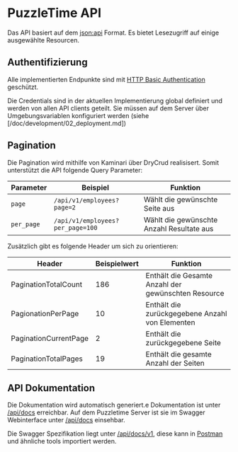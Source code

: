 # PuzzleTime API

Das API basiert auf dem [json:api] Format.
Es bietet Lesezugriff auf einige ausgewählte Resourcen.

## Authentifizierung

Alle implementierten Endpunkte sind mit [HTTP Basic Authentication][basic_auth] geschützt.

Die Credentials sind in der aktuellen Implementierung global definiert und werden von allen API clients geteilt.
Sie müssen auf dem Server über Umgebungsvariablen konfiguriert werden (siehe [/doc/development/02_deployment.md])

## Pagination

Die Pagination wird mithilfe von Kaminari über DryCrud realisisert.
Somit unterstützt die API folgende Query Parameter:

|Parameter|Beispiel|Funktion|
| ------- | ------ | ------ |
| ```page``` | ```/api/v1/employees?page=2``` | Wählt die gewünschte Seite aus |
| ```per_page``` | ```/api/v1/employees?per_page=100``` | Wählt die gewünschte Anzahl Resultate aus |

Zusätzlich gibt es folgende Header um sich zu orientieren:

| Header | Beispielwert | Funktion |
| ------ | ------------ | -------- |
| PaginationTotalCount | 186 | Enthält die Gesamte Anzahl der gewünschten Resource |
| PagionationPerPage | 10 | Enthält die zurückgegebene Anzahl von Elementen |
| PaginationCurrentPage | 2 | Enthält die zurückgegebene Seite |
| PaginationTotalPages | 19 | Enthält die gesamte Anzahl der Seiten |


## API Dokumentation

Die Dokumentation wird automatisch generiert.e Dokumentation ist unter [/api/docs] erreichbar.
Auf dem Puzzletime Server ist sie im Swagger Webinterface unter [/api/docs] einsehbar.

Die Swagger Spezifikation liegt unter [/api/docs/v1], diese kann in [Postman] und ähnliche tools importiert werden.

[json:api]: https://jsonapi.org/
[basic_auth]: https://tools.ietf.org/html/rfc2617
[Postman]: https://www.getpostman.com/
[/doc/development/03_deployment.md]: /doc/development/03_deployment.md
[/api/docs]: /api/docs
[/api/docs/v1]: /api/docs/v1
